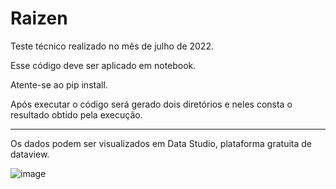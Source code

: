 # Raizen
Teste técnico realizado no mês de julho de 2022.

Esse código deve ser aplicado em notebook.

Atente-se ao pip install.

Após executar o código será gerado dois diretórios e neles consta o resultado obtido pela execução.

-----------------------------------------------------------------------------------------------------

Os dados podem ser visualizados em Data Studio, plataforma gratuita de dataview.

![image](https://user-images.githubusercontent.com/53867335/182072281-aa002e42-3633-43df-ba1f-bff239f965c7.png)
